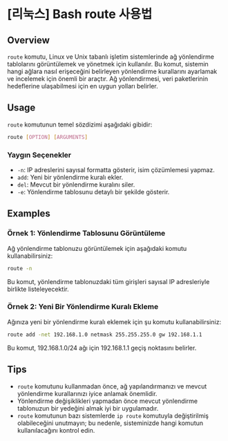 # [리눅스] Bash route 사용법

## Overview
`route` komutu, Linux ve Unix tabanlı işletim sistemlerinde ağ yönlendirme tablolarını görüntülemek ve yönetmek için kullanılır. Bu komut, sistemin hangi ağlara nasıl erişeceğini belirleyen yönlendirme kurallarını ayarlamak ve incelemek için önemli bir araçtır. Ağ yönlendirmesi, veri paketlerinin hedeflerine ulaşabilmesi için en uygun yolları belirler.

## Usage
`route` komutunun temel sözdizimi aşağıdaki gibidir:

```bash
route [OPTION] [ARGUMENTS]
```

### Yaygın Seçenekler
- `-n`: IP adreslerini sayısal formatta gösterir, isim çözümlemesi yapmaz.
- `add`: Yeni bir yönlendirme kuralı ekler.
- `del`: Mevcut bir yönlendirme kuralını siler.
- `-e`: Yönlendirme tablosunu detaylı bir şekilde gösterir.

## Examples
### Örnek 1: Yönlendirme Tablosunu Görüntüleme
Ağ yönlendirme tablonuzu görüntülemek için aşağıdaki komutu kullanabilirsiniz:

```bash
route -n
```

Bu komut, yönlendirme tablonuzdaki tüm girişleri sayısal IP adresleriyle birlikte listeleyecektir.

### Örnek 2: Yeni Bir Yönlendirme Kuralı Ekleme
Ağınıza yeni bir yönlendirme kuralı eklemek için şu komutu kullanabilirsiniz:

```bash
route add -net 192.168.1.0 netmask 255.255.255.0 gw 192.168.1.1
```

Bu komut, 192.168.1.0/24 ağı için 192.168.1.1 geçiş noktasını belirler.

## Tips
- `route` komutunu kullanmadan önce, ağ yapılandırmanızı ve mevcut yönlendirme kurallarınızı iyice anlamak önemlidir.
- Yönlendirme değişiklikleri yapmadan önce mevcut yönlendirme tablonuzun bir yedeğini almak iyi bir uygulamadır.
- `route` komutunun bazı sistemlerde `ip route` komutuyla değiştirilmiş olabileceğini unutmayın; bu nedenle, sisteminizde hangi komutun kullanılacağını kontrol edin.